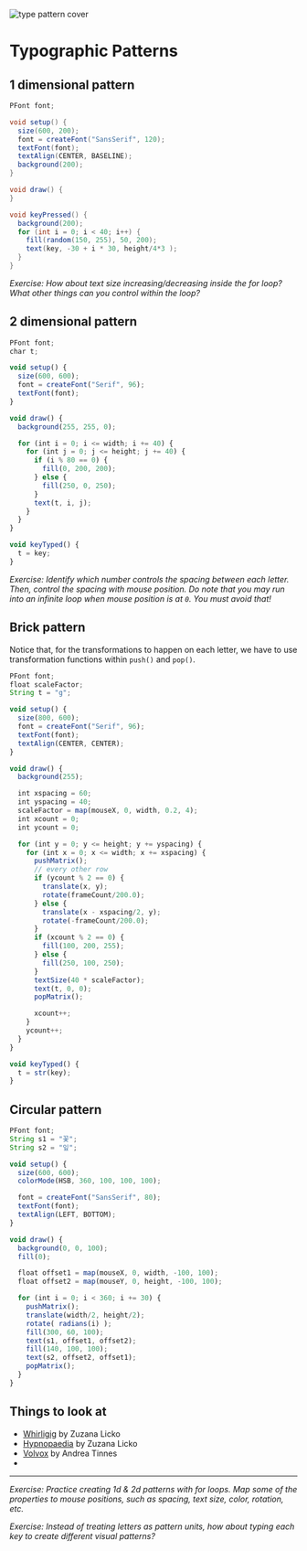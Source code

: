 ![type pattern cover](../images/type-pattern-cover.png)

# Typographic Patterns

## 1 dimensional pattern

```java
PFont font;

void setup() {
  size(600, 200);
  font = createFont("SansSerif", 120);
  textFont(font);
  textAlign(CENTER, BASELINE);
  background(200);
}

void draw() {
}

void keyPressed() {
  background(200);
  for (int i = 0; i < 40; i++) {
    fill(random(150, 255), 50, 200);
    text(key, -30 + i * 30, height/4*3 );
  }
}
```

*Exercise: How about text size increasing/decreasing inside the for loop? What other things can you control within the loop?*

## 2 dimensional pattern
```js
PFont font;
char t;

void setup() {
  size(600, 600);
  font = createFont("Serif", 96);
  textFont(font);
}

void draw() {
  background(255, 255, 0);

  for (int i = 0; i <= width; i += 40) {
    for (int j = 0; j <= height; j += 40) {
      if (i % 80 == 0) {
        fill(0, 200, 200);
      } else {
        fill(250, 0, 250);
      }
      text(t, i, j);
    }
  }
}

void keyTyped() {
  t = key;
}
```

*Exercise: Identify which number controls the spacing between each letter. Then, control the spacing with mouse position. Do note that you may run into an infinite loop when mouse position is at `0`. You must avoid that!*

## Brick pattern
Notice that, for the transformations to happen on each letter, we have to use transformation functions within `push()` and `pop()`.

```js
PFont font;
float scaleFactor;
String t = "g";

void setup() {
  size(800, 600);
  font = createFont("Serif", 96);
  textFont(font);
  textAlign(CENTER, CENTER);
}

void draw() {
  background(255);

  int xspacing = 60;
  int yspacing = 40;
  scaleFactor = map(mouseX, 0, width, 0.2, 4);
  int xcount = 0;
  int ycount = 0;

  for (int y = 0; y <= height; y += yspacing) {
    for (int x = 0; x <= width; x += xspacing) {
      pushMatrix();
      // every other row
      if (ycount % 2 == 0) {
        translate(x, y);
        rotate(frameCount/200.0);
      } else {
        translate(x - xspacing/2, y);
        rotate(-frameCount/200.0);
      }
      if (xcount % 2 == 0) {
        fill(100, 200, 255);
      } else {
        fill(250, 100, 250);
      } 
      textSize(40 * scaleFactor);
      text(t, 0, 0);
      popMatrix();

      xcount++;
    }
    ycount++;
  }
}

void keyTyped() {
  t = str(key);
}

```

## Circular pattern

```js
PFont font;
String s1 = "꽃";
String s2 = "잎";

void setup() {
  size(600, 600);
  colorMode(HSB, 360, 100, 100, 100);

  font = createFont("SansSerif", 80);
  textFont(font);
  textAlign(LEFT, BOTTOM);
}

void draw() {
  background(0, 0, 100);
  fill(0);

  float offset1 = map(mouseX, 0, width, -100, 100);
  float offset2 = map(mouseY, 0, height, -100, 100);

  for (int i = 0; i < 360; i += 30) {
    pushMatrix();
    translate(width/2, height/2);
    rotate( radians(i) );
    fill(300, 60, 100);
    text(s1, offset1, offset2);
    fill(140, 100, 100);
    text(s2, offset2, offset1);
    popMatrix();
  }
}

```

## Things to look at
- [Whirligig](https://www.emigre.com/Fonts/Whirligig) by Zuzana Licko
- [Hypnopaedia](https://www.emigre.com/Fonts/Hypnopaedia) by Zuzana Licko
- [Volvox](http://www.typecuts.com/fonts.php?f=8) by Andrea Tinnes
- 

------

*Exercise: Practice creating 1d & 2d patterns with for loops. Map some of the properties to mouse positions, such as spacing, text size, color, rotation, etc.*

*Exercise: Instead of treating letters as pattern units, how about typing each key to create different visual patterns?*
